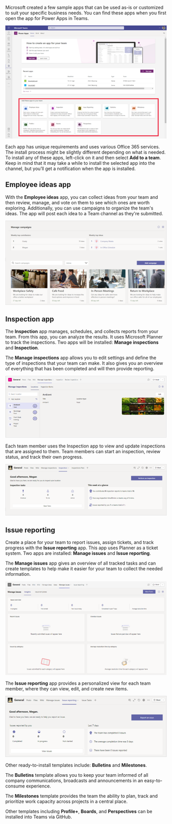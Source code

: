 Microsoft created a few sample apps that can be used as-is or customized to suit your specific business needs. You can find these apps when you first open the app for Power Apps in Teams.

![Screenshot of Teams template apps offering.](../media/21-add-team.png)

Each app has unique requirements and uses various Office 365 services. The install process might be slightly different depending on what is needed. To install any of these apps, left-click on it and then select **Add to a team**. Keep in mind that it may take a while to install the selected app into the channel, but you’ll get a notification when the app is installed.

## Employee ideas app

With the **Employee ideas** app, you can collect ideas from your team and then review, manage, and vote on them to see which ones are worth exploring. Additionally, you can use campaigns to organize the team's ideas. The app will post each idea to a Team channel as they're submitted.

![Screenshot of the Employee ideas app.](../media/22-employee-ideas.png)

## Inspection app

The **Inspection** app manages, schedules, and collects reports from your team. From this app, you can analyze the results. It uses Microsoft Planner to track the inspections. Two apps will be installed: **Manage inspections** and **Inspection**.

The **Manage inspections** app allows you to edit settings and define the type of inspections that your team can make. It also gives you an overview of everything that has been completed and will then provide reporting.

![Screenshot of the inspection template app.](../media/23-inspection.png)

Each team member uses the Inspection app to view and update inspections that are assigned to them. Team members can start an inspection, review status, and track their own progress.

![Screenshot of the inspection app insights.](../media/24-progress.png)

## Issue reporting

Create a place for your team to report issues, assign tickets, and track progress with the **Issue reporting** app. This app uses Planner as a ticket system. Two apps are installed: **Manage issues** and **Issue reporting**.

The **Manage issues** app gives an overview of all tracked tasks and can create templates to help make it easier for your team to collect the needed information.

![Screenshot showing the issues template app.](../media/25-issue.png)

The **Issue reporting** app provides a personalized view for each team member, where they can view, edit, and create new items.

![Screenshot showing the issues template reporting.](../media/26-issue-report.png)

Other ready-to-install templates include: **Bulletins** and **Milestones**.  

The **Bulletins** template allows you to keep your team informed of all company communications, broadcasts and announcements in an easy-to-consume experience.

The **Milestones** template provides the team the ability to plan, track and prioritize work capacity across projects in a central place.

Other templates including **Profile+**, **Boards**, and **Perspectives** can be installed into Teams via GitHub.